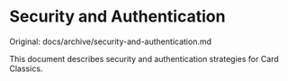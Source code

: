 # Security and Authentication

Original: docs/archive/security-and-authentication.md

This document describes security and authentication strategies for Card Classics.

